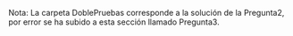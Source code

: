Nota: La carpeta DoblePruebas corresponde a la solución de la Pregunta2, por error se ha subido a esta sección llamado Pregunta3.
